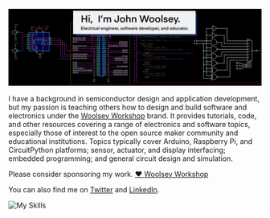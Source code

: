 ![Profile Banner Image](assets/GitHub-Banner-JW-2970x900.png)

I have a background in semiconductor design and application development, but my passion is teaching others how to design and build software and electronics under the [Woolsey Workshop](https://www.woolseyworkshop.com) brand. It provides tutorials, code, and other resources covering a range of electronics and software topics, especially those of interest to the open source maker community and educational institutions. Topics typically cover Arduino, Raspberry Pi, and CircuitPython platforms; sensor, actuator, and display interfacing; embedded programming; and general circuit design and simulation.

Please consider sponsoring my work. [:heart: Woolsey Workshop](https://github.com/sponsors/WoolseyWorkshop)

You can also find me on [Twitter](https://twitter.com/JohnWWoolsey) and [LinkedIn](https://www.linkedin.com/in/johnwwoolsey/).

![My Skills](https://skillicons.dev/icons?i=arduino,raspberrypi,c,cpp,py,git,github,linux)


<!--
**woolseyj/woolseyj** is a ✨ _special_ ✨ repository because its `README.md` (this file) appears on your GitHub profile.

Here are some ideas to get you started:

- 🔭 I’m currently working on ...
- 🌱 I’m currently learning ...
- 👯 I’m looking to collaborate on ...
- 🤔 I’m looking for help with ...
- 💬 Ask me about ...
- 📫 How to reach me: ...
- 😄 Pronouns: ...
- ⚡ Fun fact: ...
-->
